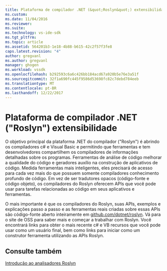 ```yaml
---
title: Plataforma de compilador .NET (&quot;Roslyn&quot;) extensibilidade | Microsoft Docs
ms.custom: 
ms.date: 11/04/2016
ms.reviewer: 
ms.suite: 
ms.technology: vs-ide-sdk
ms.tgt_pltfrm: 
ms.topic: article
ms.assetid: 564201b3-1e18-4b88-b615-42c2f57f3fe8
caps.latest.revision: "4"
author: gregvanl
ms.author: gregvanl
manager: ghogen
ms.workload: vssdk
ms.openlocfilehash: b292593c6a6c426bb184acd67a920b5e76e3a51f
ms.sourcegitcommit: 32f1a690fc445f9586d53698fc82c7debd784eeb
ms.translationtype: MT
ms.contentlocale: pt-BR
ms.lasthandoff: 12/22/2017
---
```

# <a name="net-compiler-platform-quotroslynquot-extensibility"></a>Plataforma de compilador .NET (&quot;Roslyn&quot;) extensibilidade
O objetivo principal da plataforma .NET do compilador ("Roslyn") é abrindo os compiladores c# e Visual Basic e permitindo que ferramentas e tem desenvolvedores compartilhem os compiladores de informações detalhadas sobre os programas. Ferramentas de análise de código melhorar a qualidade do código e geradores auxílio na construção de aplicativos de código. Medida ferramentas mais inteligentes, eles precisará de acesso para cada vez mais do que possuem somente compiladores conhecimento profundo de código. Em vez de ser tradutores opacos (código-fonte e código objeto), os compiladores do Roslyn oferecem APIs que você pode usar para tarefas relacionadas ao código em seus aplicativos e ferramentas.  
  
 O mais importante é que os compiladores do Roslyn, suas APIs, exemplos e explicações passo a passo e as ferramentas reais criadas sobre essas APIs são código-fonte aberto inteiramente em [github.com/dotnet/roslyn](https://github.com/dotnet/Roslyn). Vá para o site de OSS para saber mais e começar a trabalhar com Roslyn. Você encontrará links para obter o mais recente c# e VB recursos que você pode usar como um usuário final, bem como links para iniciar como um construtor ferramenta utilizando as APIs Roslyn.  
  
## <a name="see-also"></a>Consulte também  
 [Introdução ao analisadores Roslyn](../extensibility/getting-started-with-roslyn-analyzers.md)